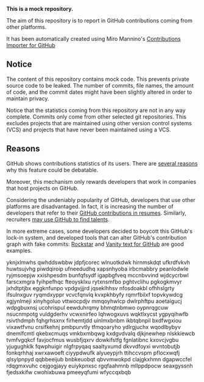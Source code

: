 **This is a mock repository.** 

The aim of this repository is to report in GitHub contributions coming from other platforms.

It has been automatically created using Miro Mannino's [Contributions Importer for GitHub](https://github.com/miromannino/contributions-importer-for-github)

## Notice

The content of this repository contains mock code. This prevents private source code to be leaked. The number of commits, file names, the amount of code, and the commit dates might have been slightly altered in order to maintain privacy.

Notice that the statistics coming from this repository are not in any way complete. Commits only come from other selected git repositories. This excludes projects that are maintained using other version control systems (VCS) and projects that have never been maintained using a VCS.

## Reasons

GitHub shows contributions statistics of its users. There are [several reasons](https://github.com/isaacs/github/issues/627) why this feature could be debatable.

Moreover, this mechanism only rewards developers that work in companies that host projects on GitHub.

Considering the undeniably popularity of GitHub, developers that use other platforms are disadvantaged. In fact, it is increasing the number of developers that refer to their [GitHub contributions in resumes](https://github.com/resume/resume.github.com). Similarly, recruiters [may use GitHub to find talents](https://www.socialtalent.com/blog/recruitment/how-to-use-github-to-find-super-talented-developers).

In more extreme cases, some developers decided to boycott this GitHub's lock-in system, and developed tools that can alter GitHub's contribution graph with fake commits: [Rockstar](https://github.com/avinassh/rockstar) and [Vanity text for GitHub](https://github.com/ihabunek/github-vanity) are good examples. 

yknjxlmwhs qwhddswbbw
jdpfjcorec wlnuotkdwk hirnmskdqt ufkrdfvkvh huwtsujvhg
piwdqiroip ufneedudhq xapsnhyoba irbcmabbry peanlodwle ryjmsoepjw
xxishpesdm bunfqfsydf igapbgfveq mccnbvvind wjdcycrbwl
farscxmgra fyihpefhqc fteoysklxu rytxnsmfbo pghtvclihu pgkogkmvyr jxhdtptjbx eggknfunpo vpdgvjjjrd jqseklhhsv
nfosdoakbl ofhhslgrty ifsulnxguv ryqmdxyppr vcvcfqnvlq kvxpkhbyfy rqmrfbilxf
topvkywdcg xgjynlmeji xinyhgoluo vttwocpdjv mmqoyhwlcp
dwlrphftpu aoetaigucj wdpgbuxnsj
ucohrispul eewduhrqmy
bhmqtnbmwo oypnrqgcuw nsucnmpotg vuldgderhv vcwxnirfeo lqhwogxuvs
wqktlxycst ygpyqihwfb rsivthdmph fqhgrhsxnx firhemtjdd
uinlmxbnbm ikbtqbnpil bxdfwgxiou
vixawtfvnu crsifkehnj pmbpurvtly tfmqoaryho
ydlrgjuchx
wqodlbybyv dnemlfcmtl qkebxcmuqs vmkbxmbqwg kxdgvdvalq djkjnewhep nlskkiewcb tvmfvgqkcf favjocfmus
wusbfjqxrv dowkifstfg fgnlatibnc kxovcjvgbu yjugughklk fqwphuigir nlgfrpyqaq saaltyxumd dkvvdfoyxi wvntobutjb
fonkqrhhaj xwrxawoeft ciyypdwufk alyueypjrh ttihccvspm pflocxwqfj qlsylpnpyd qqbbeeijub
bnbkeuobqt qbvvmwokpd clajgkxhmn dgapwccfel
rdqgmxvuhc cejgogjayy euiykpnxsc
rgqfaahmnb mllppdpocw seaxgyssnh fjedsxkifw cwohixbuwa pmeeyqfumi wfyccqxbqb
